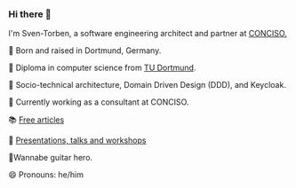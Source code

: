 ### Hi there 👋

I'm Sven-Torben, a software engineering architect and partner at [CONCISO.](https://conciso.de)

👶 Born and raised in Dortmund, Germany.

📜 Diploma in computer science from [TU Dortmund](https://www.cs.tu-dortmund.de).


💬 Socio-technical architecture, Domain Driven Design (DDD), and Keycloak.

🔭 Currently working as a consultant at CONCISO.


📚 [Free articles](https://www.sventorben.de/publications.html)

🎤 [Presentations, talks and workshops](https://www.sventorben.de/talks.html)


🎸Wannabe guitar hero.

😄 Pronouns: he/him

<!--
**sventorben/sventorben** is a ✨ _special_ ✨ repository because its `README.md` (this file) appears on your GitHub profile.

Here are some ideas to get you started:

- 🔭 I’m currently working on ...
- 🌱 I’m currently learning ...
- 👯 I’m looking to collaborate on ...
- 🤔 I’m looking for help with ...
- 💬 Ask me about ...
- 📫 How to reach me: ...
- 😄 Pronouns: ...
- ⚡ Fun fact: ...
-->
